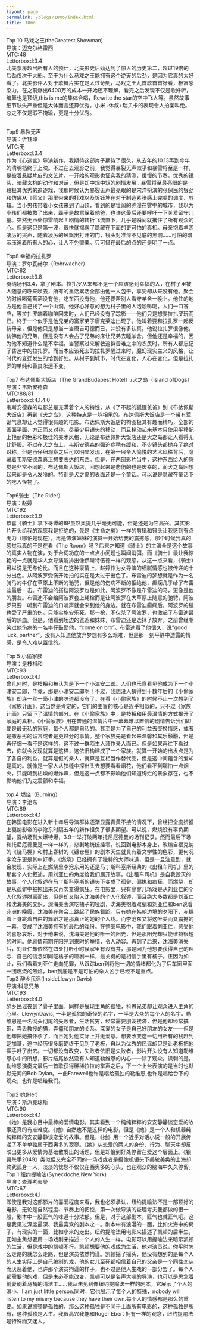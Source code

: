 ```yaml
---
layout: page
permalink: /blogs/18mo/index.html
title: 18mo
---
```


Top 10 马戏之王(theGreatest Showman)
<br>
导演：迈克尔格雷西
<br>
MTC:48
<br>
Letterboxd:3.4
<br>
北美票房超出所有人的预计，北美影史后劲达到了惊人的历史第二，超过19倍的后劲仅次于大船。至于为什么马戏之王能拥有这个逆天的后劲，是因为它真的太好看了。北美影评人对于歌舞片实在是太过苛刻，马戏之王九首歌首首好看，极富感染力。在之前爆出6400万的成本一开始还不理解，看完之后发现不仅是歌好听，编舞也是顶级,this is me的集体合唱，Rewrite the star的空中飞人等。虽然故事细节缺失严重但是大体而言还算优秀。小米+休叔+瑞贝卡的表现令人拍案叫绝。总之不仅是瑕不掩瑜，更是十分优秀。

 
<br>
Top9 暴裂无声
<br>
导演：忻钰坤
<br>
MTC:无
<br>
Letterboxd:3.4
<br>
作为《心迷宫》导演新作，我期待这部片子期待了很久，从去年的10.13再到今年的清明档终于上映。不过在去观影之前，我觉得暴裂无声似乎和暴雪将至是一样，是披着悬疑片皮的文艺片。一开始的观影也证实我的猜测，缓慢的节奏，优秀的镜头，暗藏玄机的动作和对话，但是却中规中矩的剧情发展…暴雪将至最亮眼的是一段极其优秀的追逐戏，我那时候认为暴裂无声最亮眼的是宋洋扮演的张保民的狠劲和仿佛从《师父》那里带来的打戏以及忻钰坤在对于制造紧张感上完美的调度、剪辑。当小男孩带着小女孩来到了山顶，看到的是壮阔的弥漫在雾中的城市，我以为小孩们都被救了出来，磊子是故意躲着他爸，也许这最后还要呼吁一下关爱留守儿童。突然无声处惊雷响起！剧情的转折飞流直下，几乎是瞬间就攫住了所有观众的心。但是这只是第一波，很快就揭露了隐藏在下面的更可怕的真相。母亲抱着羊羔凄厉的哭声，随着凌厉的风飘出打开的门，镜头对准深不见底的黑洞……可怕的暗示压迫着所有人的心，让人不免颤栗。只可惜在最后的点的还是明了一点。
<br>

<br>
Top8 幸福的拉扎罗
<br>
导演：罗尔瓦赫尔（Rohrwacher）
<br>
MTC:82
<br>
Letterboxd:3.8
<br>
戛纳场刊3.4，拿了剧本。拉扎罗从来都不是一个应该感到幸福的人，在村子里被人随意的呼来唤去，所有的重活累活全部由他一人包干，享受却从来没有他。聚会的时候喝葡萄酒没有他，吃东西没有他，他还要帮别人看守羊舍一晚上。他住的地方是他自己找了一个山洞。他好心好意的想为村子里的人泡咖啡喝，人们一口答应，等拉扎罗端着咖啡回来时，人们已经没有了踪影——他们只是想耍拉扎罗玩而已。终于一个似乎是他兄弟的富家弟子唐克莱迪出现了。他叫着要和拉扎罗一起反抗母亲，但是他只是想当一当唐吉可德而已，并没有多认真。他说拉扎罗很像他，仿佛他的兄弟，但是没有人会占了兄弟的床让兄弟去睡羊舍。但他还是幸福的，因为他不知道什么是不幸福。当警察过来解救这群苦难之中的农民时，所有人都忘记了昏迷中的拉扎罗。而当本应该死去的拉扎罗醒过来时，魔幻现实主义的风格，让时代的变迁发生的恰到好处。从村子到城市，时代在变化，人心在变化，但是拉扎罗的单纯和善良永远不变。
<br>

<br>
Top7 布达佩斯大饭店（The GrandBudapest Hotel）/犬之岛（Island ofDogs）
<br>
导演：韦斯安德森
<br>
MTC:88/81
<br>
Letterboxd:4.1.4.0
<br>
韦斯安德森的电影总是充满着个人的特性，从《了不起的狐狸爸爸》到《布达佩斯大饭店》再到《犬之岛》，这种特点是一脉相承的。布达佩斯大饭店是一个带有荒诞气息却让人觉得很有趣的电影。布达佩斯大饭店的构图极其有趣而精巧，全部的画面平面、方正而又对称，尽量少用镜头的移动，而且移动起来基本只使用平移配上艳丽的色彩和极佳的美术风格，无论是布达佩斯大饭店还是犬之岛都让人看得无比舒服。不过在犬之岛上，韦斯安德森的强迫症稍有缓和，不少镜头都抛弃了绝对对称。但是再仔细观察之后可以明显发现，在第一层令人愉悦的艺术风格背后，隐藏着韦斯安德森真正想要表达的东西。但是，在两部影片当中，这种东西给人的感觉是非常不同的。布达佩斯大饭店，回想起来是悲伤的也是庆幸的，而犬之岛回想起来却是令人发冷的。特别是犬之岛的表面还是一个童话。可以说是隐藏在童话下的吃人怪物了。
<br>

<br>
Top6骑士（The Rider）
<br>
导演：赵婷
<br>
MTC:92
<br>
Letterboxd:3.9
<br>
恭喜《骑士》拿下哥谭的BP虽然奥提几乎毫无可能，但是还是为它高兴。其实影片开头给我的观感我是拒绝的，先是《生命之树》一样的剪辑和镜头让我感到有点无力（哪怕是现在），再是饰演妹妹的演员一开始给我的震撼感，那个时候我真的感觉我真的不是在看《The Room》吗？后来才知道《骑士》的主演全是这个故事的真实人物在演，对于台词功底的一点点小问题也瞬间消弭。而《骑士》最让我惊艳的一点就是华人女导演能排出像伊斯特伍德一样的观感，从这一点来看，《骑士》可以说是无与伦比。而且在这种豪情上，赵婷作为女导演的细腻情感也被传递的十分出色。从阿波罗受伤开始拍的实在是太过于出色了。布雷迪的梦想就是作为一名骑马的牛仔在草原上不断的驰骋，但是他的伤病不断的拒绝他，癫痫几乎给了布雷迪最后一击。布雷迪的搭档阿波罗也是如此，阿波罗不像是布雷迪的马，更像是他的朋友。布雷迪不会给阿波罗套上绳栓而是让阿波罗在大草原上随意的驰骋，阿波罗只要一听到布雷迪的口哨声就会来到他的身边。就在布雷迪癫痫后，阿波罗的腿也受了严重的伤。只能实施安乐死，那一枪，不仅杀了阿波罗，也激起了布雷迪最后的热血。但是，他看到场边的爸爸和妹妹，布雷迪还是选择了放弃。之前曾经嘲笑过他伤病的一名牛仔鼓励他，“come on bro”。布雷迪看了他很久，说”good luck, partner”。没有人知道他放弃梦想有多么艰难，但是那一刻平静中透露的情感，是令人难以置信的。
<br>

<br>
Top 5 小偷家族
<br>
导演：是枝裕和
<br>
MTC:93
<br>
Letterboxd:4.1
<br>
曾几何时，是枝裕和被认为是下一个小津安二郎。人们也乐意看见他成为下一个小津安二郎，毕竟，那是小津安二郎啊！不过，我想没人猜得到十数年后的《小偷家族》却连一丝一毫小津的味道都没有了。在看《小偷家族》的时候不止一次想到了《家族计画》，这当然是肯定的，它们的主旨的核心是近乎相似的，只不过《家族计画》只留下了温情的部分。在《小偷家族》中，是枝裕和用最温情的方式揭开了家庭的真相。《小偷家族》用在普通的温情片中一幕幕难以置信的剧情告诉我们即使是最无私的家庭，每个人都是自私的。甚至是为了自己的利益去交换情感，或者是撒恶劣的谎言或者是更过分的事情。整个家族先是看起来温馨和其乐融融，但是再仔细一看不是这样的，这不过一群陌生人装作亲人而已。但是如果再往下看过去，你就会发现就算是这样，这依旧构建成了一个家族。就算一开始的出发点是为了各自的利益，就算是假的亲人，就算是互相当作替代品，但是这中间蕴含的爱却是真的。就像是一家人从狭缝中探出头去想要看看烟花，他们看不到哪怕一点烟火，只能听到枯燥的爆炸声，但是这一点都不影响他们知道绚烂的景象存在，也不影响他们为之震颤和幸福。
<br>

<br>
top 4 燃烧（Burning）
<br>
导演：李沧东
<br>
MTC:89
<br>
Letterboxd:4.1
<br>
在韩国电影在进入新十年后导演群体逐渐显露青黄不接的情况下，曾经把全度妍推上戛纳影帝的李沧东时隔五年的新作担负了很多期望。可以说，燃烧没有辜负期望，戛纳场刊大爆特爆，3.9一举打破两年托尼厄德曼的场刊记录。然而最后下场和托尼厄德曼是一样一样的，悲剧地统统挂零。说回到电影本身上，改编自福克纳的《烧马棚》和村上春树的《镰仓屋》的剧本天生就具有着文学性的色彩，更何况李沧东更是其中好手。《燃烧》已经拥有了独特的大师味道，但是一旦注意到，就会发现，实际上在燃烧里李沧东用的还是马丁斯科塞斯经典的《出租车司机》里的那套个人化叙述，用刘亚仁的角度给我们展开故事。《出租车司机》是自我毁灭的故事，个人化叙述在马丁斯科塞斯的镜头下变成了孤僻、偏执和疯狂，而燃烧，却是从孤僻中被拖出来又再次变得疯狂。在电影里，只有寥寥几场戏是从刘亚仁的个人化叙述脱离而出，但是却又陷入沈海美的个人化叙述，而且绝大多数都是刘亚仁和沈海美的交织，深海美表演吃橘子的哑剧，沈海美抱着双腿和刘亚仁和ben说着非洲的晚霞，沈海美在聚会上跳起了民族舞蹈。只有她在韩朝边境的夕阳下，赤裸着上身跳着自由的舞蹈才是那真正的她的个人戏。而李沧东又将这唯美而又震撼的一幕，变成了沈海美拥有的最后的戏份。在整部电影中，我们跟着刘亚仁，感受他的喜怒哀乐，对于他来说，沈海美是他的唯一的阳光，但是那阳光却只能维持很短的时间。他剧情前期在阳光到来时的举措，令人动容。再到了后来，沈海美消失后，刘亚仁却依然在四处打听小时候家里有没有井，那是因为他想要获得自己的理念、自己的信念如同吃橘子的哑剧一样，最关键的是相信手里有橘子。正因为如此，我们看着刘亚仁走向犯罪，从跟踪ben到将他一切的情绪都化为了后车窗里面一团燃烧的烈焰，ben到底是不是可怕的杀人凶手已经不是重点。

<br>
Top3 醉乡民谣(InsideLlewyn Davis)
<br>
导演:科恩兄弟
<br>
MTC:93
<br>
Letterboxd:4.0
<br>
醉乡民谣丧到了骨子里面。同样是展现主角的孤独，科恩兄弟却让观众进入主角的心里。LlewynDavis, 一半是孤独的奇怪的名字，一半是大众的每个人的名字。勒维恩是一名彻头彻尾的失败者，生活贫穷，经常需要朋友接济，但是他却经常搞砸，弄丢教授的猫，弄僵和朋友的关系。深爱的女子是自己好朋友的女友——但是他却把她搞怀孕了，而且她对他实际上并无爱意。想要改变这一切用所有的钱赶到芝加哥，途中经历很多磨砺终于见到了老板，自以为优秀的民谣却只是让老板把他挥手赶了出去。一切都没有改变，失败者依旧是失败者，影片开头没有人知道勒维恩心中的所想，影片结尾依然没有人知道勒维恩的内心——除了观众。讽刺的是，勒维恩演奏完最后一首歌获得稀稀拉拉的掌声之后，下一个上台表演的是当时也默默无闻的Bob Dylan。一曲Farewell也许是唱给孤独的勒维恩,也许是唱给台下的观众，也许是唱给我们。
<br>

<br>
Top2 她(Her)
<br>
导演：斯派克琼斯
<br>
MTC:90
<br>
Letterboxd:4.1
<br>
《她》是我心目中最棒的爱情电影。其实看到一个纯纯粹粹的安安静静谈恋爱的故事还真的有点难度。《她》自然也不是这样的电影，但是《她》是一个人和机器纯纯粹粹的安安静静谈恋爱的故事。但是，《她》用一个近乎对话小说一般的开展传递了不单单独属于西奥多的寂寥。《她》从恋爱的两人的身份、行为、聊天中却反映出更多从爱情为基础散发出的话题，但是却恰到好处停留在爱这个层面上。《银翼杀手2049》类似但又完全不同的一场戏或者是摄像机镜头下美轮美奂的上海却终究孤身一人，淡淡的忧愁不仅仅在西奥多的心头，也在观众的脑海中久久停留。

 
<br>
Top 1 纽约提喻法(Synecdoche,New York)
<br>
导演：查理考夫曼
<br>
MTC:67
<br>
Letterboxd:4.1
<br>
即使是我对这部影片的喜爱程度来看，我也必须承认，纽约提喻法不是一部顶好的电影，无论是自然程度、节奏上的把控，第一次做导演的查理考夫曼都做的很一般，剧本中一股匠气的味道十分浓郁。但是，对于这部剧本，匠气也就匠气吧。这是我见过深度最深、我最喜欢的剧本之一。剧本中有浪漫的一面，比如火海中的房子，有现实的一面，比如小米的走出。纽约提喻法用电影来描述了凯顿的后半生，正如主角想要用一场戏剧来描述一个人的人生一样。电影可以用提喻法来暗示凯顿的生活，但是戏中的凯顿不行。凯顿想要他的戏成为生活，他对演员说，你平时怎么走路的就怎么走路，但是演员依然拘谨。凯顿摇了摇头，他没有想到的是每个人的人生实际上是自己编制的戏，他的女儿至死都相信着自己的父亲是一个同性恋从而厌恶着他，也许那个演员拘谨的样子，也不过是他人生戏的一部分罢了。每个人都需要他的戏，但是未必不能改变，凯顿可以是名声大噪的导演，也可以是思念着前妻刷着马桶的清洁工……我从未见到像纽约提喻法一样的剧本，它展示了个人的渺小，I am just little person.同时，它也展示了每个人的特殊，nobody will listen to my misery because they have their own.每个人的情感都是那么的重要。如果说凯顿是孤独的，那么这种孤独是不同于上面所有电影的，这种孤独是所有，这种孤独是人生。我很高兴我能和Roger Ebert 拥有一样的观念，纽约提喻法是特殊而又迷人。